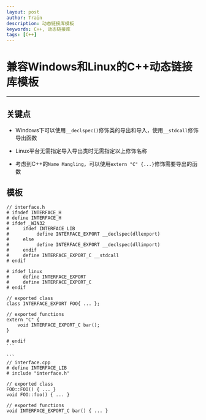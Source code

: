 ```yaml
---
layout: post
author: Train
description: 动态链接库模板
keywords: C++, 动态链接库
tags: [C++]
---
```


# 兼容Windows和Linux的C++动态链接库模板

---

## 关键点

- Windows下可以使用`__declspec()`修饰类的导出和导入，使用`__stdcall`修饰导出函数

- Linux平台无需指定导入导出类时无需指定以上修饰名称

- 考虑到C++的`Name Mangling`，可以使用`extern "C" {...}`修饰需要导出的函数

## 模板

    // interface.h
    # ifndef INTERFACE_H
    # define INTERFACE_H
    # ifdef _WIN32
    #     ifdef INTERFACE_LIB
    #          define INTERFACE_EXPORT __declspec(dllexport)
    #     else
    #          define INTERFACE_EXPORT __declspec(dllimport)
    #     endif
    #     define INTERFACE_EXPORT_C __stdcall
    # endif

    # ifdef linux
    #     define INTERFACE_EXPORT
    #     define INTERFACE_EXPORT_C
    # endif

    // exported class
    class INTERFACE_EXPORT FOO{ ... };

    // exported functions
    extern "C" {
        void INTERFACE_EXPORT_C bar();
    }

    # endif
    ```

    ```
    // interface.cpp
    # define INTERFACE_LIB
    # include "interface.h"

    // exported class
    FOO::FOO() { ... }
    void FOO::foo() { ... }

    // exported functions
    void INTERFACE_EXPORT_C bar() { ... }